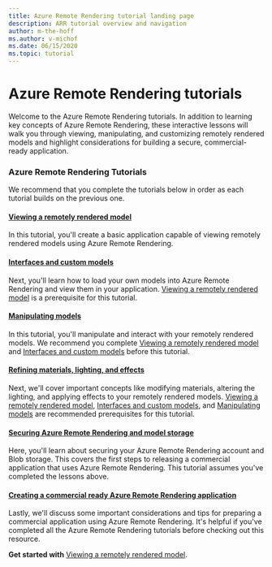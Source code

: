```yaml
---
title: Azure Remote Rendering tutorial landing page
description: ARR tutorial overview and navigation
author: m-the-hoff
ms.author: v-michof
ms.date: 06/15/2020
ms.topic: tutorial
---
```


# Azure Remote Rendering tutorials

Welcome to the Azure Remote Rendering tutorials. In addition to learning key concepts of Azure Remote Rendering, these interactive lessons will walk you through viewing, manipulating, and customizing remotely rendered models and highlight considerations for building a secure, commercial-ready application.

### Azure Remote Rendering Tutorials

We recommend that you complete the tutorials below in order as each tutorial builds on the previous one.

#### [Viewing a remotely rendered model](view-remote-models/view-remote-models.md)

In this tutorial, you'll create a basic application capable of viewing remotely rendered models using Azure Remote Rendering.

#### [Interfaces and custom models](custom-models/custom-models.md)

Next, you'll learn how to load your own models into Azure Remote Rendering and view them in your application. [Viewing a remotely rendered model](view-remote-models/view-remote-models.md) is a prerequisite for this tutorial.

#### [Manipulating models](manipulate-models/manipulate-models.md)

In this tutorial, you'll manipulate and interact with your remotely rendered models. We recommend you complete [Viewing a remotely rendered model](view-remote-models/view-remote-models.md) and [Interfaces and custom models](custom-models/custom-models.md) before this tutorial.

#### [Refining materials, lighting, and effects](materials-lighting-effects/materials-lighting-effects.md)

Next, we'll cover important concepts like modifying materials, altering the lighting, and applying effects to your remotely rendered models. [Viewing a remotely rendered model](view-remote-models/view-remote-models.md), [Interfaces and custom models](custom-models/custom-models.md), and [Manipulating models](manipulate-models/manipulate-models.md) are recommended prerequisites for this tutorial.

#### [Securing Azure Remote Rendering and model storage](security/security.md)

Here, you'll learn about securing your Azure Remote Rendering account and Blob storage. This covers the first steps to releasing a commercial application that uses Azure Remote Rendering. This tutorial assumes you've completed the lessons above.


#### [Creating a commercial ready Azure Remote Rendering application](commercial-ready/commercial-ready.md)

Lastly, we'll discuss some important considerations and tips for preparing a commercial application using Azure Remote Rendering. It's helpful if you've completed all the Azure Remote Rendering tutorials before checking out this resource.

**Get started with** [Viewing a remotely rendered model](view-remote-models/view-remote-models.md).